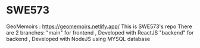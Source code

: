 # SWE573
GeoMemoirs : https://geomemoirs.netlify.app/
This is SWE573's repo
There are 2 branches: 
"main" for frontend , Developed with ReactJS
"backend" for backend , Developed with NodeJS using MYSQL database
